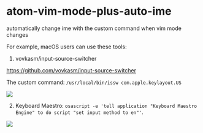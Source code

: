 # atom-vim-mode-plus-auto-ime

automatically change ime with the custom command when vim mode changes

For example, macOS users can use these tools:

1. vovkasm/input-source-switcher

https://github.com/vovkasm/input-source-switcher

The custom command: `/usr/local/bin/issw com.apple.keylayout.US`

![](https://i.imgur.com/fLDgK2Z.png)

2. Keyboard Maestro: `osascript -e 'tell application "Keyboard Maestro Engine" to do script "set input method to en"'`.

![](http://i.imgur.com/9tw8CKy.png)
